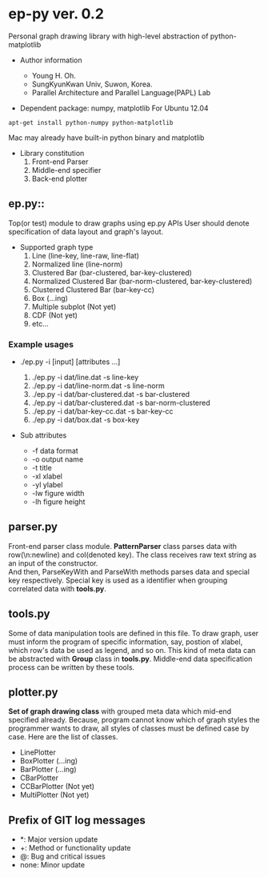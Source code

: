 ep-py ver. 0.2
=====
Personal graph drawing library with high-level abstraction of python-matplotlib<br>

* Author information
  - Young H. Oh.
  - SungKyunKwan Univ, Suwon, Korea.<br>
  - Parallel Architecture and Parallel Language(PAPL) Lab<br>


* Dependent package: numpy, matplotlib
For Ubuntu 12.04

```
apt-get install python-numpy python-matplotlib
```

Mac may already have built-in python binary and matplotlib

* Library constitution
  1. Front-end Parser
  2. Middle-end specifier
  3. Back-end plotter

## ep.py::
Top(or test) module to draw graphs using ep.py APIs
User should denote specification of data layout and graph's layout.

* Supported graph type
  1. Line (line-key, line-raw, line-flat)
  2. Normalized line (line-norm)
  3. Clustered Bar (bar-clustered, bar-key-clustered)
  5. Normalized Clustered Bar (bar-norm-clustered, bar-key-clustered)
  4. Clustered Clustered Bar (bar-key-cc)
  6. Box (...ing)
  7. Multiple subplot (Not yet)
  8. CDF (Not yet)
  9. etc...

### Example usages

* ./ep.py -i \[input\] \[attributes ...\]
  1. ./ep.py -i dat/line.dat -s line-key
  2. ./ep.py -i dat/line-norm.dat -s line-norm
  3. ./ep.py -i dat/bar-clustered.dat -s bar-clustered
  4. ./ep.py -i dat/bar-clustered.dat -s bar-norm-clustered
  5. ./ep.py -i dat/bar-key-cc.dat -s bar-key-cc
  6. ./ep.py -i dat/box.dat -s box-key

* Sub attributes
  - -f data format
  - -o output name
  - -t title
  - -xl xlabel
  - -yl ylabel
  - -lw figure width
  - -lh figure height

## parser.py
Front-end parser class module. <b>PatternParser</b> class parses data with row(\n:newline) and col(denoted key). The class receives raw text string as an input of the constructor.<br>
And then, ParseKeyWith and ParseWith methods parses data and special key respectively. Special key is used as a identifier when grouping correlated data with <b>tools.py</b>.

## tools.py
Some of data manipulation tools are defined in this file.
To draw graph, user must inform the program of specific information,
say, postion of xlabel, which row's data be used as legend, and so on.
This kind of meta data can be abstracted with <b>Group</b> class
in <b>tools.py</b>. Middle-end data specification process can be written by these tools.

## plotter.py
<b>Set of graph drawing class</b> with grouped meta data which mid-end specified already.
Because, program cannot know which of graph styles the programmer wants to draw,
all styles of classes must be defined case by case. Here are the list of classes.

  - LinePlotter
  - BoxPlotter (...ing)
  - BarPlotter (...ing)
  - CBarPlotter
  - CCBarPlotter (Not yet)
  - MultiPlotter (Not yet)

## Prefix of GIT log messages
  - \*: Major version update
  - +: Method or functionality update
  - @: Bug and critical issues
  - none: Minor update
